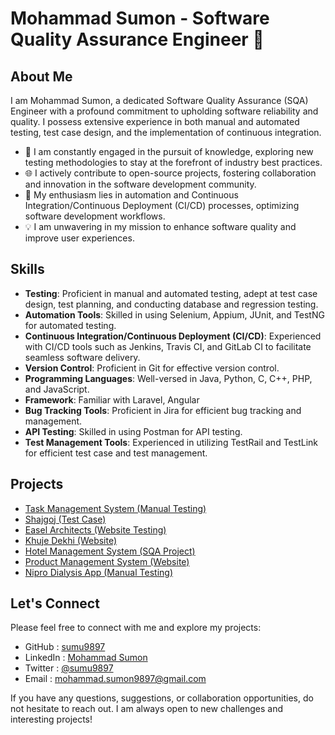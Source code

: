 # Mohammad Sumon - Software Quality Assurance Engineer 👋

## About Me

I am Mohammad Sumon, a dedicated Software Quality Assurance (SQA) Engineer with a profound commitment to upholding software reliability and quality. I possess extensive experience in both manual and automated testing, test case design, and the implementation of continuous integration.

- 🔬 I am constantly engaged in the pursuit of knowledge, exploring new testing methodologies to stay at the forefront of industry best practices.
- 🌐 I actively contribute to open-source projects, fostering collaboration and innovation in the software development community.
- 🚀 My enthusiasm lies in automation and Continuous Integration/Continuous Deployment (CI/CD) processes, optimizing software development workflows.
- 💡 I am unwavering in my mission to enhance software quality and improve user experiences.

## Skills

- **Testing**: Proficient in manual and automated testing, adept at test case design, test planning, and conducting database and regression testing.
- **Automation Tools**: Skilled in using Selenium, Appium, JUnit, and TestNG for automated testing.
- **Continuous Integration/Continuous Deployment (CI/CD)**: Experienced with CI/CD tools such as Jenkins, Travis CI, and GitLab CI to facilitate seamless software delivery.
- **Version Control**: Proficient in Git for effective version control.
- **Programming Languages**: Well-versed in Java, Python, C, C++, PHP, and JavaScript.
- **Framework**: Familiar with Laravel, Angular
- **Bug Tracking Tools**: Proficient in Jira for efficient bug tracking and management.
- **API Testing**: Skilled in using Postman for API testing.
- **Test Management Tools**: Experienced in utilizing TestRail and TestLink for efficient test case and test management.

## Projects

- [Task Management System (Manual Testing)](https://github.com/sumu9897/Task-Management)
- [Shajgoj (Test Case)](https://github.com/sumu9897/Test-Case/tree/main/Shajgoj)
- [Easel Architects (Website Testing)](https://github.com/sumu9897/Easel-Architects)
- [Khuje Dekhi (Website)](https://khujedekhi.com/)
- [Hotel Management System (SQA Project)](https://github.com/sumu9897/S-Q-T)
- [Product Management System (Website)](https://github.com/sumu9897/Product-Management-System)
- [Nipro Dialysis App (Manual Testing)](https://github.com/sumu9897/Nipro-Dialysis-App)

## Let's Connect

Please feel free to connect with me and explore my projects:

- GitHub : [sumu9897](https://github.com/sumu9897)
- LinkedIn : [Mohammad Sumon](https://www.linkedin.com/in/md-sumon9897/)
- Twitter : [@sumu9897](https://twitter.com/sumu9897)
- Email : mohammad.sumon9897@gmail.com

If you have any questions, suggestions, or collaboration opportunities, do not hesitate to reach out. I am always open to new challenges and interesting projects!

